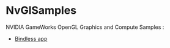 # NvGlSamples
NVIDIA GameWorks OpenGL Graphics and Compute Samples :

* [Bindless app](https://github.com/elect86/NvGlSamples/tree/master/src/gl4_kepler/bindlessApp)
